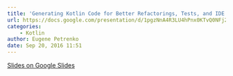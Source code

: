 ```yaml
---
title: 'Generating Kotlin Code for Better Refactorings, Tests, and IDE Support'
url: https://docs.google.com/presentation/d/1pgzNnA4R3LU4hPnx0KTvQ0NFj23rPyq-ROr8kOiaxlM/edit#slide=id.p
categories:
    - Kotlin
author: Eugene Petrenko
date: Sep 20, 2016 11:51
---
```

[Slides on Google Slides](https://docs.google.com/presentation/d/1pgzNnA4R3LU4hPnx0KTvQ0NFj23rPyq-ROr8kOiaxlM/edit#slide=id.p)
